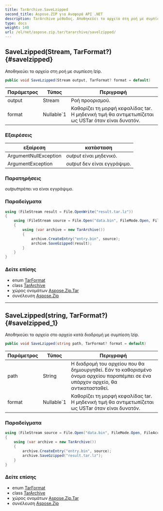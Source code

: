 ```yaml
---
title: TarArchive.SaveLzipped
second_title: Aspose.ZIP για Αναφορά API .NET
description: TarArchive μέθοδος. Αποθηκεύει το αρχείο στη ροή με συμπίεση lzip.
type: docs
weight: 140
url: /el/net/aspose.zip.tar/tararchive/savelzipped/
---
```

## SaveLzipped(Stream, TarFormat?) {#savelzipped}

Αποθηκεύει το αρχείο στη ροή με συμπίεση lzip.

```csharp
public void SaveLzipped(Stream output, TarFormat? format = default)
```

| Παράμετρος | Τύπος | Περιγραφή |
| --- | --- | --- |
| output | Stream | Ροή προορισμού. |
| format | Nullable`1 | Καθορίζει τη μορφή κεφαλίδας tar. Η μηδενική τιμή θα αντιμετωπίζεται ως USTar όταν είναι δυνατόν. |

### Εξαιρέσεις

| εξαίρεση | κατάσταση |
| --- | --- |
| ArgumentNullException | *output* είναι μηδενικό. |
| ArgumentException | *output* δεν είναι εγγράψιμο. |

### Παρατηρήσεις

*output*πρέπει να είναι εγγράψιμο.

### Παραδείγματα

```csharp
using (FileStream result = File.OpenWrite("result.tar.lz"))
{
    using (FileStream source = File.Open("data.bin", FileMode.Open, FileAccess.Read))
    {
        using (var archive = new TarArchive())
        {
            archive.CreateEntry("entry.bin", source);
            archive.SaveGzipped(result);
        }
    }
}
```

### Δείτε επίσης

* enum [TarFormat](../../tarformat/)
* class [TarArchive](../)
* χώρος ονομάτων [Aspose.Zip.Tar](../../tararchive/)
* συνέλευση [Aspose.Zip](../../../)

---

## SaveLzipped(string, TarFormat?) {#savelzipped_1}

Αποθηκεύει το αρχείο στο αρχείο κατά διαδρομή με συμπίεση lzip.

```csharp
public void SaveLzipped(string path, TarFormat? format = default)
```

| Παράμετρος | Τύπος | Περιγραφή |
| --- | --- | --- |
| path | String | Η διαδρομή του αρχείου που θα δημιουργηθεί. Εάν το καθορισμένο όνομα αρχείου παραπέμπει σε ένα υπάρχον αρχείο, θα αντικατασταθεί. |
| format | Nullable`1 | Καθορίζει τη μορφή κεφαλίδας tar. Η μηδενική τιμή θα αντιμετωπίζεται ως USTar όταν είναι δυνατόν. |

### Παραδείγματα

```csharp
using (FileStream source = File.Open("data.bin", FileMode.Open, FileAccess.Read))
{
    using (var archive = new TarArchive())
    {
        archive.CreateEntry("entry.bin", source);
        archive.SaveGzipped("result.tar.lz");
    }
}
```

### Δείτε επίσης

* enum [TarFormat](../../tarformat/)
* class [TarArchive](../)
* χώρος ονομάτων [Aspose.Zip.Tar](../../tararchive/)
* συνέλευση [Aspose.Zip](../../../)


